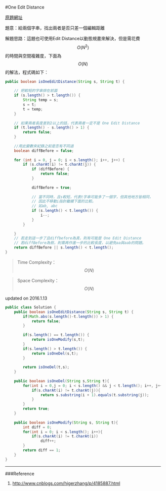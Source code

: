 #One Edit Distance

[原題網址](https://leetcode.com/problems/one-edit-distance/)

題意：給兩個字串，找出兩者是否只差一個編輯距離

解題思路：這題也可使用Edit Distance以動態規畫來解決，但是需花費$$O(N^{2})$$的時間與空間複雜度，下面為$$O(N)$$的解法，程式碼如下：

```java
public boolean isOneEditDistance(String s, String t) {
    
    // 把較短的字串排在前面
    if (s.length() > t.length()) {
        String temp = s;
        s = t;
        t = temp;
    }
    
    // 如果兩者長度差到2以上的話，代表兩者一定不是 One Edit Distance
    if (t.length() - s.length() > 1) {
        return false;
    }
    
    //用此變數來紀錄之前是否有不同過
    boolean diffBefore = false;
    
    for (int i = 0, j = 0; i < s.length(); i++, j++) {
        if (s.charAt(i) != t.charAt(j)) {
            if (diffBefore) {
                return false;
            }
            
            diffBefore = true;
            
            // 當不同時，且s較短，代表t字串可能多了一個字，但其他地方皆相同，
            // 因此不移動i指針繼續下面的比較。
            // 如ab, abc
            if (s.length() < t.length()) {
                i--;
            }
        }
        
    }
    // 若走到這一步了且diffbefore為真，則有可能是 One Edit Distance
    // 若diffBefore為假，則需再作進一步的比較長度，以避免aa與aab的問題。
    return diffBefore || s.length() < t.length();
}
```
>Time Complexity：$$O(N)$$

>Space Complexity：$$O(N)$$


updated on 2016.1.13

```java
public class Solution {
    public boolean isOneEditDistance(String s, String t) {
        if(Math.abs(s.length()-t.length()) > 1) {
            return false;
        }
        
        if(s.length() == t.length()) {
            return isOneModify(s,t);
        }
        if(s.length() > t.length()) {
            return isOneDel(s,t);
        }
        
        return isOneDel(t,s);
    }
    
    public boolean isOneDel(String s,String t){
        for(int i = 0,j = 0; i < s.length() && j < t.length(); i++, j++){
            if(s.charAt(i) != t.charAt(j)){
                return s.substring(i + 1).equals(t.substring(j));
            }
        }
        return true;
    }
    
    public boolean isOneModify(String s, String t){
        int diff = 0;
        for(int i = 0; i < s.length(); i++){
            if(s.charAt(i) != t.charAt(i)) 
                diff++;
        }
        return diff == 1;
    }
}
```

---
###Reference
1. http://www.cnblogs.com/higerzhang/p/4185887.html
